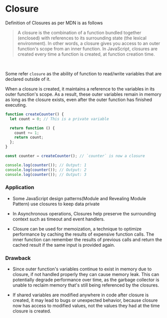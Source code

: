 # Closure

Definition of Closures as per MDN is as follows

> A closure is the combination of a function bundled together (enclosed) with references to its surrounding state (the lexical environment). In other words, a closure gives you access to an outer function's scope from an inner function. In JavaScript, closures are created every time a function is created, at function creation time.

<br>

Some refer `closure` as the ability of function to read/write variables that are declared outside of it.

When a closure is created, it maintains a reference to the variables in its outer function's scope. As a result, these outer variables remain in memory as long as the closure exists, even after the outer function has finished executing.

```js
function createCounter() {
  let count = 0; // This is a private variable

  return function () {
    count += 1;
    return count;
  };
}

const counter = createCounter(); // `counter` is now a closure

console.log(counter()); // Output: 1
console.log(counter()); // Output: 2
console.log(counter()); // Output: 3
```

### Application

- Some JavaScript design patterns(Module and Revealing Module Pattern) use closures to keep data private

- In Asynchronous operations, Closures help preserve the surrounding context such as timeout and event handlers.

- Closure can be used for memoization, a technique to optimize performance by caching the results of expensive function calls. The inner function can remember the results of previous calls and return the cached result if the same input is provided again.

### Drawback

- Since outer function's variables continue to exist in memory due to closure, if not handled properly they can cause memory leak. This can potentially degrade performance over time, as the garbage collector is unable to reclaim memory that's still being referenced by the closures.

- If shared variables are modified anywhere in code after closure is created, it may lead to bugs or unexpected behavior, because closure now has access to modified values, not the values they had at the time closure is created.
